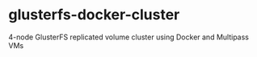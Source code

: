 # glusterfs-docker-cluster
4-node GlusterFS replicated volume cluster using Docker and Multipass VMs

